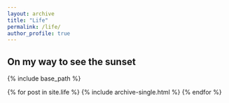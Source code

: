 ```yaml
---
layout: archive
title: "Life"
permalink: /life/
author_profile: true
---
```


On my way to see the sunset
----

{% include base_path %}


{% for post in site.life %}
  {% include archive-single.html %}
{% endfor %}